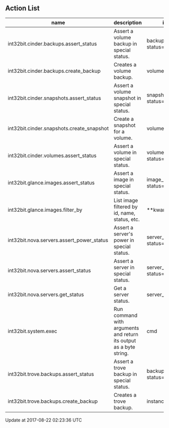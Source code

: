## Action List

|name|description|input_str|
|---|---|---|
|int32bit.cinder.backups.assert_status|Assert a volume backup in special status.|backup_id, status="available"|
|int32bit.cinder.backups.create_backup|Creates a volume backup.|volume_id|
|int32bit.cinder.snapshots.assert_status|Assert a volume snapshot in special status.|snapshot_id, status="available"|
|int32bit.cinder.snapshots.create_snapshot|Create a snapshot for a volume.|volume_id|
|int32bit.cinder.volumes.assert_status|Assert a volume in special status.|volume_id, status="available"|
|int32bit.glance.images.assert_status|Assert a image in special status.|image_id, status="active"|
|int32bit.glance.images.filter_by|List image filtered by id, name, status, etc.|**kwargs|
|int32bit.nova.servers.assert_power_status|Assert a server's power in special status.|server_id, status="running"|
|int32bit.nova.servers.assert_status|Assert a server in special status.|server_id, status="ACTIVE"|
|int32bit.nova.servers.get_status|Get a server status.|server_id|
|int32bit.system.exec|Run command with arguments and return its output as a byte string.|cmd|
|int32bit.trove.backups.assert_status|Assert a trove backup in special status.|backup_id, status="COMPLETED"|
|int32bit.trove.backups.create_backup|Creates a trove backup.|instance_id|

Update at 2017-08-22 02:23:36 UTC
